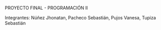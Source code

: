 PROYECTO FINAL - PROGRAMACIÓN II

Integrantes: Núñez Jhonatan, Pacheco Sebastián, Pujos Vanesa, Tupiza Sebastián
